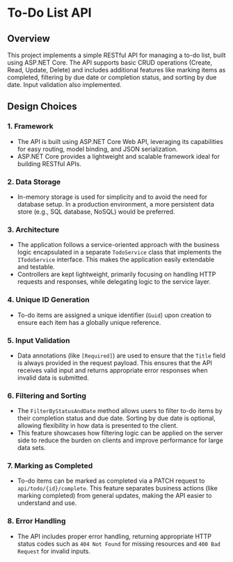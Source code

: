 # To-Do List API

## Overview

This project implements a simple RESTful API for managing a to-do list, built using ASP.NET Core. 
The API supports basic CRUD operations (Create, Read, Update, Delete) and includes additional features like marking items as completed, 
filtering by due date or completion status, and sorting by due date. Input validation also implemented.

## Design Choices

### 1. Framework
   - The API is built using ASP.NET Core Web API, leveraging its capabilities for easy routing, model binding, and JSON serialization.
   - ASP.NET Core provides a lightweight and scalable framework ideal for building RESTful APIs.

### 2. Data Storage
   - In-memory storage is used for simplicity and to avoid the need for database setup. In a production environment, a more persistent data store (e.g., SQL database, NoSQL) would be preferred.

### 3. Architecture
   - The application follows a service-oriented approach with the business logic encapsulated in a separate `TodoService` class that implements the `ITodoService` interface. This makes the application easily extendable and testable.
   - Controllers are kept lightweight, primarily focusing on handling HTTP requests and responses, while delegating logic to the service layer.

### 4. Unique ID Generation
   - To-do items are assigned a unique identifier (`Guid`) upon creation to ensure each item has a globally unique reference.

### 5. Input Validation
   - Data annotations (like `[Required]`) are used to ensure that the `Title` field is always provided in the request payload. This ensures that the API receives valid input and returns appropriate error responses when invalid data is submitted.

### 6. Filtering and Sorting
   - The `FilterByStatusAndDate` method allows users to filter to-do items by their completion status and due date. Sorting by due date is optional, allowing flexibility in how data is presented to the client.
   - This feature showcases how filtering logic can be applied on the server side to reduce the burden on clients and improve performance for large data sets.

### 7. Marking as Completed
   - To-do items can be marked as completed via a PATCH request to `api/todo/{id}/complete`. This feature separates business actions (like marking completed) from general updates, making the API easier to understand and use.

### 8. Error Handling
   - The API includes proper error handling, returning appropriate HTTP status codes such as `404 Not Found` for missing resources and `400 Bad Request` for invalid inputs.


